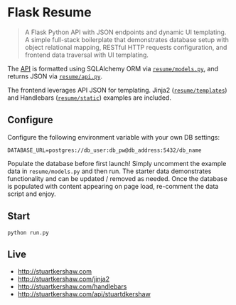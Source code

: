 Flask Resume
===
> A Flask Python API with JSON endpoints and dynamic UI templating. A simple full-stack boilerplate that demonstrates database setup with object relational mapping, RESTful HTTP requests configuration, and frontend data traversal with UI templating.

The [API](http://stuartkershaw.com/api/stuartdkershaw) is formatted using SQLAlchemy ORM via [`resume/models.py`](https://github.com/stuartkershaw/flask-resume/blob/master/resume/models.py), and returns JSON via [`resume/api.py`](https://github.com/stuartkershaw/flask-resume/blob/master/resume/api.py).

The frontend leverages API JSON for templating. Jinja2 ([`resume/templates`](https://github.com/stuartkershaw/flask-resume/tree/master/resume/templates)) and Handlebars ([`resume/static`](https://github.com/stuartkershaw/flask-resume/blob/master/resume/static/index.html)) examples are included.

## Configure

Configure the following environment variable with your own DB settings:

```
DATABASE_URL=postgres://db_user:db_pw@db_address:5432/db_name
```

Populate the database before first launch! Simply uncomment the example data in `resume/models.py` and then run. The starter data demonstrates functionality and can be updated / removed as needed. Once the database is populated with content appearing on page load, re-comment the data script and enjoy.

## Start

```
python run.py
```

## Live

* http://stuartkershaw.com
* http://stuartkershaw.com/jinja2
* http://stuartkershaw.com/handlebars
* http://stuartkershaw.com/api/stuartdkershaw
